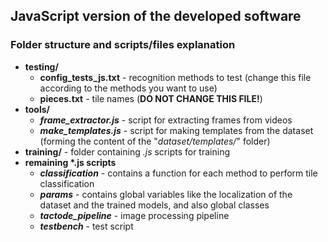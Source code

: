 ## JavaScript version of the developed software

### Folder structure and scripts/files explanation
* **testing/**
    * __config_tests_js.txt__ - recognition methods to test (change this file according to the methods you want to use)
    * __pieces.txt__ - tile names (__DO NOT CHANGE THIS FILE!__)
* **tools/**
    * ___frame_extractor.js___ - script for extracting frames from videos
    * ___make_templates.js___ - script for making templates from the dataset (forming the content of the "_dataset/templates/_" folder)
* **training/** - folder containing _.js_ scripts for training
* **remaining \*.js scripts**
    * ___classification___ - contains a function for each method to perform tile classification
    * ___params___ - contains global variables like the localization of the dataset and the trained models, and also global classes
    * ___tactode_pipeline___ - image processing pipeline
    * ___testbench___ - test script

